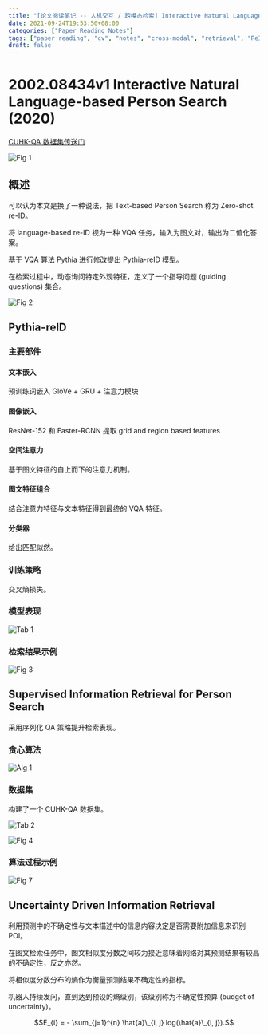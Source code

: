 ```yaml
---
title: "[论文阅读笔记 -- 人机交互 / 跨模态检索] Interactive Natural Language Person Search (2020)"
date: 2021-09-24T19:53:50+08:00
categories: ["Paper Reading Notes"]
tags: ["paper reading", "cv", "notes", "cross-modal", "retrieval", "ReID"]
draft: false
---
```


# 2002.08434v1 Interactive Natural Language-based Person Search (2020)

[CUHK-QA 数据集传送门](https://github.com/vikshree/QA_PersonSearchLanguageData)

![Fig 1](/images/2021/PRN101/1.png)

## 概述

可以认为本文是换了一种说法，把 Text-based Person Search 称为 Zero-shot re-ID。  

将 language-based re-ID 视为一种 VQA 任务，输入为图文对，输出为二值化答案。  

基于 VQA 算法 Pythia 进行修改提出 Pythia-reID 模型。  

在检索过程中，动态询问特定外观特征，定义了一个指导问题 (guiding questions) 集合。  

![Fig 2](/images/2021/PRN101/2.png)

## Pythia-reID

### 主要部件

#### 文本嵌入

预训练词嵌入 GloVe + GRU + 注意力模块  

#### 图像嵌入

ResNet-152 和 Faster-RCNN 提取 grid and region based features  

#### 空间注意力

基于图文特征的自上而下的注意力机制。  

#### 图文特征组合

结合注意力特征与文本特征得到最终的 VQA 特征。  

#### 分类器

给出匹配似然。  

### 训练策略

交叉熵损失。  

### 模型表现

![Tab 1](/images/2021/PRN101/T1.png)

### 检索结果示例

![Fig 3](/images/2021/PRN101/3.png)

## Supervised Information Retrieval for Person Search

采用序列化 QA 策略提升检索表现。  

### 贪心算法

![Alg 1](/images/2021/PRN101/A1.png)

### 数据集

构建了一个 CUHK-QA 数据集。  

![Tab 2](/images/2021/PRN101/T2.png)

![Fig 4](/images/2021/PRN101/4.png)

### 算法过程示例

![Fig 7](/images/2021/PRN101/7.png)

## Uncertainty Driven Information Retrieval

利用预测中的不确定性与文本描述中的信息内容决定是否需要附加信息来识别 POI。  

在图文检索任务中，图文相似度分数之间较为接近意味着网络对其预测结果有较高的不确定性，反之亦然。  

将相似度分数分布的熵作为衡量预测结果不确定性的指标。  

机器人持续发问，直到达到预设的熵级别，该级别称为不确定性预算 (budget of uncertainty)。  

$$E_{i} = - \sum_{j=1}^{n} \hat{a}\_{i, j} log(\hat{a}\_{i, j}).$$
